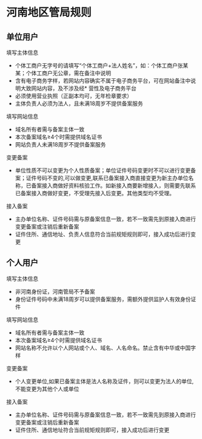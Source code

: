 # 河南地区管局规则

## 单位用户

填写主体信息

* 个体工商户无字号的请填写“个体工商户+法人姓名”，如：个体工商户张某某；个体工商户无公章，需在备注中说明
* 含有电子商务字样，若网站内容确实不属于电子商务平台，可在网站备注中说明大致网站内容，及不涉及经* 营性及电子商务平台
* 必须使用营业执照（正副本均可，无年检章要求）
* 主体负责人必须为法人，且未满18周岁不提供备案服务

填写网站信息

* 域名所有者需与备案主体一致
* 本次备案域名≥4个时需提供域名证书
* 网站负责人未满18周岁不提供备案服务

变更备案

* 单位性质不可以变更为个人性质备案；单位证件号码变更时不可以进行变更备案；证件号码不变的,可以做变更,联系已备案接入商直接变更为新主办单位名称，已备案接入商做好资料核验工作。如新接入商要新增接入，则需要先联系已备案接入商做好变更，不受理先接入后变更。其他类型均不受理。

接入备案

* 主办单位名称、证件号码需与原备案信息一致，若不一致需先到原接入商进行变更备案或注销后重新备案
* 证件住所、通信地址、负责人信息符合当前规矩规则即可，接入成功后进行变更

## 个人用户

填写主体信息

* 非河南身份证，河南管局不予备案
* 身份证件号码中未满18周岁可以提供备案服务，需额外提供监护人有效身份证件

填写网站信息

* 域名所有者需与备案主体一致
* 本次备案域名≥4个时需提供域名证书
* 网站名称不允许以个人网站或个人、域名、人名命名。禁止含有中华或中国字样

变更备案

* 个人变更单位,如果已备案主体是法人名称及证件，则可以变更为法人的单位,不能变更为其他个人或单位
 
接入备案

* 主办单位名称、证件号码需与原备案信息一致，若不一致需先到原接入商进行变更备案或注销后重新备案
* 证件住所、通信地址符合当前规矩规则即可，接入成功后进行变更


